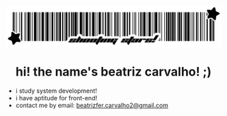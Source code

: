 <img align="center" src="./assets/banner.png">

<h1 align="center">hi! the name's beatriz carvalho! ;) </h1>

- i study system development!
- i have aptitude for front-end!
- contact me by email: beatrizfer.carvalho2@gmail.com
